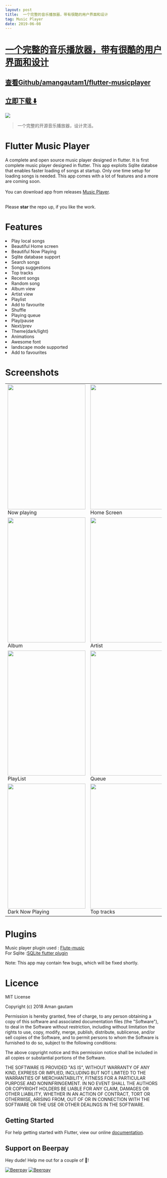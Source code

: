 ```yaml
---
layout: post
title:  一个完整的音乐播放器，带有很酷的用户界面和设计
tag: Music Player
date: 2019-06-08
---
```


# [一个完整的音乐播放器，带有很酷的用户界面和设计 ](http://github.com/amangautam1/flutter-musicplayer) 



## [查看Github/amangautam1/flutter-musicplayer](http://github.com/amangautam1/flutter-musicplayer)
## [立即下载 ️⬇️ ](https://codeload.github.com/amangautam1/flutter-musicplayer/zip/master) 


 
![](https://flutterawesome.com/content/images/2019/02/flutter-musicplayer.jpg)
 
>
> 一个完整的开源音乐播放器，设计灵活。
>

 
# Flutter Music Player

A complete and open source music player designed in flutter. It is first complete music player designed in flutter.
This app exploits Sqlite databse that enables faster loading of songs at startup. Only one time setup for loading songs is needed. This app comes with a lot of features and a more are coming soon.
<br>
<br>
You can download app from releases <a href="https://github.com/amangautam1/flutter-musicplayer/releases">Music Player</a>.

<br>
Please <b>star</b> the repo up, if you like the work.

# Features
<li> Play local songs
<li> Beautiful Home screen
<li> Beautiful Now Playing
<li> Sqlite database support
<li> Search songs
<li> Songs suggestions
<li> Top tracks
<li> Recent songs
<li> Random song
<li> Album view
<li> Artist view
<li> Playlist
<li> Add to favourite
<li> Shuffle
<li> Playing queue
<li> Play/pause
<li> Next/prev
<li> Theme(dark/light)
<li> Animations
<li> Awesome font
<li> landscape mode supported 
<li> Add to favourites
  

  
# Screenshots
<table>
  <tr>
    <td>
      <img src="https://raw.githubusercontent.com/amangautam1/flutter-musicplayer/master/demo/now_playing.png" height=400 width=250/>
      Now playing
    </td>
    <td>
      <img src="https://raw.githubusercontent.com/amangautam1/flutter-musicplayer/master/demo/home1.png" height=400 width=250/>
      Home Screen
      </td>
      <td>
      <img src="https://raw.githubusercontent.com/amangautam1/flutter-musicplayer/master/demo/dark_home1.png" height=400 width=250/>
        <br>
     Dark Home Screen
      </td>
    </tr>
  <tr>
      <td>
      <img src="https://raw.githubusercontent.com/amangautam1/flutter-musicplayer/master/demo/album.png" height=400 width=250/>
      Album
      </td>
    <td>
      <img src="https://raw.githubusercontent.com/amangautam1/flutter-musicplayer/master/demo/artist.png" height=400 width=250/>
      Artist
      </td>
      <td>
      <img src="https://raw.githubusercontent.com/amangautam1/flutter-musicplayer/master/demo/songs.png" height=400 width=250/>
      Songs
      </td>
    </tr>
  <tr>
      <td>
      <img src="https://raw.githubusercontent.com/amangautam1/flutter-musicplayer/master/demo/playlist.png" height=400 width=250/>
     PlayList
      </td>
      <td>
      <img src="https://raw.githubusercontent.com/amangautam1/flutter-musicplayer/master/demo/queue.png" height=400 width=250/>
      Queue
      </td>
      <td>
      <img src="https://raw.githubusercontent.com/amangautam1/flutter-musicplayer/master/demo/album_view.png" height=400 width=250/>
     Album view
    </td>
    </tr>
  <tr>
       <td>
      <img src="https://raw.githubusercontent.com/amangautam1/flutter-musicplayer/master/demo/dark_now_playing.png" height=400 width=250/>
      Dark Now Playing
    </td>
      <td>
      <img src="https://raw.githubusercontent.com/amangautam1/flutter-musicplayer/master/demo/top_tracks.png" height=400 width=250/>
      Top tracks
      </td>
    <td>
      <img src="https://raw.githubusercontent.com/amangautam1/flutter-musicplayer/master/demo/landscape.png" height=250 width=400/>
      Landscape mode
    </td>
  </tr>
  </table>

# Plugins
Music player plugin used : <a href="https://github.com/iampawan/Flute-Music-Player">Flute-music</a>
<br>
For Sqlite :<a href="https://github.com/tekartik/sqflite">SQLite flutter plugin</a>

Note: This app may contain few bugs, which will be fixed shortly.

# Licence
MIT License

Copyright (c) 2018 Aman gautam

Permission is hereby granted, free of charge, to any person obtaining a copy
of this software and associated documentation files (the "Software"), to deal
in the Software without restriction, including without limitation the rights
to use, copy, modify, merge, publish, distribute, sublicense, and/or sell
copies of the Software, and to permit persons to whom the Software is
furnished to do so, subject to the following conditions:

The above copyright notice and this permission notice shall be included in all
copies or substantial portions of the Software.

THE SOFTWARE IS PROVIDED "AS IS", WITHOUT WARRANTY OF ANY KIND, EXPRESS OR
IMPLIED, INCLUDING BUT NOT LIMITED TO THE WARRANTIES OF MERCHANTABILITY,
FITNESS FOR A PARTICULAR PURPOSE AND NONINFRINGEMENT. IN NO EVENT SHALL THE
AUTHORS OR COPYRIGHT HOLDERS BE LIABLE FOR ANY CLAIM, DAMAGES OR OTHER
LIABILITY, WHETHER IN AN ACTION OF CONTRACT, TORT OR OTHERWISE, ARISING FROM,
OUT OF OR IN CONNECTION WITH THE SOFTWARE OR THE USE OR OTHER DEALINGS IN THE
SOFTWARE.

## Getting Started

For help getting started with Flutter, view our online
[documentation](https://flutter.io/).


## Support on Beerpay
Hey dude! Help me out for a couple of :beers:!

[![Beerpay](https://beerpay.io/amangautam1/flutter-musicplayer/badge.svg?style=beer-square)](https://beerpay.io/amangautam1/flutter-musicplayer)  [![Beerpay](https://beerpay.io/amangautam1/flutter-musicplayer/make-wish.svg?style=flat-square)](https://beerpay.io/amangautam1/flutter-musicplayer?focus=wish)

